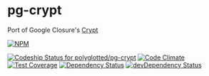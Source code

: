# pg-crypt

Port of Google Closure's [Crypt](https://github.com/google/closure-library/blob/master/closure/goog/crypt/crypt.js)

[![NPM](https://nodei.co/npm/pg-crypt.png)](https://nodei.co/npm/pg-crypt/)

[ ![Codeship Status for polyglotted/pg-crypt](https://codeship.com/projects/50423d20-d837-0132-01b3-56577b4e3777/status?branch=master)](https://codeship.com/projects/78849)
[![Code Climate](https://codeclimate.com/github/polyglotted/pg-crypt/badges/gpa.svg)](https://codeclimate.com/github/polyglotted/pg-crypt)
[![Test Coverage](https://codeclimate.com/github/polyglotted/pg-crypt/badges/coverage.svg)](https://codeclimate.com/github/polyglotted/pg-crypt/coverage)
[![Dependency Status](https://david-dm.org/polyglotted/pg-crypt.svg)](https://david-dm.org/polyglotted/pg-crypt)
[![devDependency Status](https://david-dm.org/polyglotted/pg-crypt/dev-status.svg?branch=master)](https://david-dm.org/polyglotted/pg-crypt#info=devDependencies)
